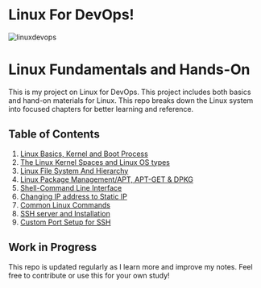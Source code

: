 # Linux For DevOps!

![linuxdevops](https://github.com/user-attachments/assets/f24a8a3b-f821-44bb-8edd-73eef3420836)


#  Linux Fundamentals and Hands-On 

This is my project on Linux for DevOps. This project includes both basics and hand-on materials for Linux.
This repo breaks down the Linux system into focused chapters for better learning and reference.

##  Table of Contents

1. [Linux Basics, Kernel and Boot Process](01-linux-basics.md)
2. [The Linux Kernel Spaces and Linux OS types](02-kernel-space-user-space.md)
3. [Linux File System And Hierarchy](03-linux-filesystem.md)
4. [Linux Package Management/APT, APT-GET & DPKG](04-linux-file-management-apt-dpkg.md)
5. [Shell-Command Line Interface](05-shell.md)
6. [Changing IP address to Static IP](06-changing-to-staticip.md)
7. [Common Linux Commands](07-common-linux-commands.md)
8. [SSH server and Installation](08-ssh-server-installation.md)
9. [Custom Port Setup for SSH](09-custom-port-for-ssh.md)

##  Work in Progress

This repo is updated regularly as I learn more and improve my notes. Feel free to contribute or use this for your own study!

